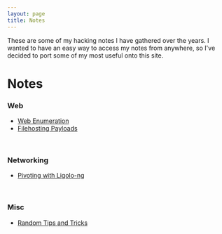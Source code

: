 ```yaml
---
layout: page
title: Notes
---
```


These are some of my hacking notes I have gathered over the years. I wanted to have an easy way to access my notes from anywhere, so I've decided to port some of my most useful onto this site.


<h1> Notes </h1>

<h3>Web</h3>
<ul>
    <li><a href="/enum">Web Enumeration</a></li>
    <li><a href="/web-payloads">Filehosting Payloads</a></li>
</ul>

<br>
<h3>Networking</h3>
<ul>
    <li><a href="/ligolo">Pivoting with Ligolo-ng</a></li>
</ul>

<br>
<h3>Misc</h3>
<ul>
    <li><a href="/misc">Random Tips and Tricks</a></li>
</ul>
